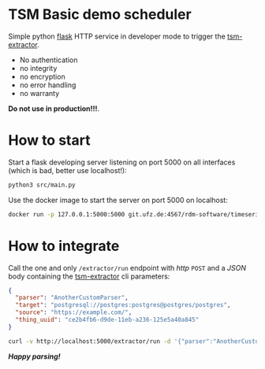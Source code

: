 # TSM Basic demo scheduler

Simple python [flask](https://flask.palletsprojects.com/en/2.0.x/) HTTP
service in developer mode to trigger the
[tsm-extractor](https://git.ufz.de/rdm-software/timeseries-management/tsm-extractor).

- No authentication
- no integrity
- no encryption
- no error handling
- no warranty

**Do not use in production!!!**.

# How to start

Start a flask developing server listening on port 5000 on all interfaces
(which is bad, better use localhost!):

```bash
python3 src/main.py
```

Use the docker image to start the server on port 5000 on localhost:

```bash
docker run -p 127.0.0.1:5000:5000 git.ufz.de:4567/rdm-software/timeseries-management/tsm-basic-demo-scheduler/basic_demo_scheduler:latest
```



# How to integrate

Call the one and only `/extractor/run` endpoint with *http* `POST` and a
*JSON* body containing the
[tsm-extractor](https://git.ufz.de/rdm-software/timeseries-management/tsm-extractor)
cli parameters:

```json
{
  "parser": "AnotherCustomParser",
  "target": "postgresql://postgres:postgres@postgres/postgres",
  "source": "https://example.com/",
  "thing_uuid": "ce2b4fb6-d9de-11eb-a236-125e5a40a845"
}
```

```bash
curl -v http://localhost:5000/extractor/run -d '{"parser":"AnotherCustomParser", "target":"postgresql://postgres:postgres@postgres/postgres", "source":"https://example.com/","thing_uuid":"ce2b4fb6-d9de-11eb-a236-125e5a40a845"}' -X POST -H "Content-Type: application/json"
```

***Happy parsing!***
